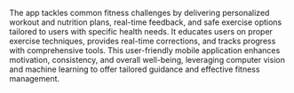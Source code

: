 The app tackles common fitness challenges by delivering personalized workout and nutrition plans, real-time feedback, and safe exercise options tailored to users with specific health needs. It educates users on proper exercise techniques, provides real-time corrections, and tracks progress with comprehensive tools. This user-friendly mobile application enhances motivation, consistency, and overall well-being, leveraging computer vision and machine learning to offer tailored guidance and effective fitness management.
